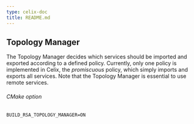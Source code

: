 ```yaml
---
type: celix-doc
title: README.md
---
```


<!--
Licensed to the Apache Software Foundation (ASF) under one or more
contributor license agreements.  See the NOTICE file distributed with
this work for additional information regarding copyright ownership.
The ASF licenses this file to You under the Apache License, Version 2.0
(the "License"); you may not use this file except in compliance with
the License.  You may obtain a copy of the License at
   
    http://www.apache.org/licenses/LICENSE-2.0

Unless required by applicable law or agreed to in writing, software
distributed under the License is distributed on an "AS IS" BASIS,
WITHOUT WARRANTIES OR CONDITIONS OF ANY KIND, either express or implied.
See the License for the specific language governing permissions and
limitations under the License.
-->

## Topology Manager

The Topology Manager decides which services should be imported and exported according to a defined policy. Currently, only one policy is implemented in Celix, the *promiscuous* policy, which simply imports and exports all services. Note that the Topology Manager is essential to use remote services.

###### CMake option
    BUILD_RSA_TOPOLOGY_MANAGER=ON
